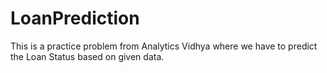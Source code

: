 # LoanPrediction
This is a practice problem from Analytics Vidhya where we have to predict the Loan Status based on given data.
